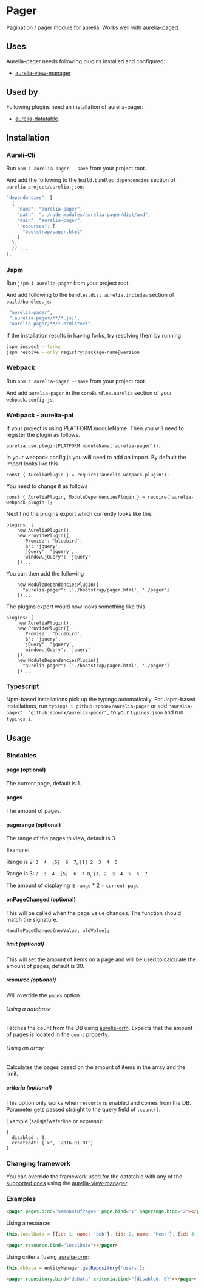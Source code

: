 # Pager

Pagination / pager module for aurelia. Works well with [aurelia-paged](http://aurelia-orm.spoonx.org/components.html).

## Uses

Aurelia-pager needs following plugins installed and configured:

* [aurelia-view-manager](https://www.npmjs.com/package/aurelia-view-manager)

## Used by

Following plugins need an installation of aurelia-pager:

* [aurelia-datatable](https://www.npmjs.com/package/aurelia-datatable).

## Installation

### Aureli-Cli

Run `npm i aurelia-pager --save` from your project root.

And add the following to the `build.bundles.dependencies` section of `aurelia-project/aurelia.json`:

```js
"dependencies": [
  {
    "name": "aurelia-pager",
    "path": "../node_modules/aurelia-pager/dist/amd",
    "main": "aurelia-pager",
    "resources": [
      "bootstrap/pager.html"
    ]
  },
  // ...
],
```

### Jspm

Run `jspm i aurelia-pager` from your project root.

And add following to the `bundles.dist.aurelia.includes` section of `build/bundles.js`:

```js
 "aurelia-pager",
 "[aurelia-pager/**/*.js]",
 "aurelia-pager/**/*.html!text",
```

If the installation results in having forks, try resolving them by running:

```sh
jspm inspect --forks
jspm resolve --only registry:package-name@version
```

### Webpack

Run `npm i aurelia-pager --save` from your project root.

And add `aurelia-pager` in the `coreBundles.aurelia` section of your `webpack.config.js`.

### Webpack - aurelia-pal

If your project is using PLATFORM.moduleName. Then you will need to register the plugin as follows.

`aurelia.use.plugin(PLATFORM.moduleName('aurelia-pager'));`

In your webpack.config.js you will need to add an import. By default the import looks like this

`const { AureliaPlugin } = require('aurelia-webpack-plugin');`

You need to change it as follows

`const { AureliaPlugin, ModuleDependenciesPlugin } = require('aurelia-webpack-plugin');`

Next find the plugins export which currently looks like this
```
plugins: [
    new AureliaPlugin(),
    new ProvidePlugin({
      'Promise': 'bluebird',
      '$': 'jquery',
      'jQuery': 'jquery',
      'window.jQuery': 'jquery'
    })...
```

You can then add the following
```
    new ModuleDependenciesPlugin({
      "aurelia-pager": ['./bootstrap/pager.html', './pager']
    })...
```
The plugins export would now looks something like this
```
plugins: [
    new AureliaPlugin(),
    new ProvidePlugin({
      'Promise': 'bluebird',
      '$': 'jquery',
      'jQuery': 'jquery',
      'window.jQuery': 'jquery'
    }),
    new ModuleDependenciesPlugin({
      "aurelia-pager": ['./bootstrap/pager.html', './pager']
    })...
```

### Typescript

Npm-based installations pick up the typings automatically. For Jspm-based installations, run `typings i github:spoonx/aurelia-pager` or add `"aurelia-pager": "github:spoonx/aurelia-pager",` to your `typings.json` and run `typings i`.

## Usage

### Bindables

#### page (optional)

The current page, default is 1.

#### pages

The amount of pages.

#### pagerange (optional)

The range of the pages to view, default is 3.

Example:

Range is 2: `3  4  [5]  6  7`, `[1] 2  3  4  5`

Range is 3: `2  3  4  [5]  6  7 8`, `[1] 2  3  4  5  6  7`

The amount of displaying is `range` * 2 + `current page`

#### onPageChanged (optional)

This will be called when the page value changes.
The function should match the signature.

`HandlePageChanged(newValue, oldValue);`

##### limit (optional)

This will set the amount of items on a page and will be used to calculate the amount of pages, default is 30.

##### resource (optional)

Will override the `pages` option.

###### Using a database

Fetches the count from the DB using [aurelia-orm](https://github.com/SpoonX/aurelia-orm).
Expects that the amount of pages is located in the `count` property.

###### Using an array

Calculates the pages based on the amount of items in the array and the limit.

##### criteria (optional)

This option only works when `resource` is enabled and comes from the DB.
Parameter gets passed straight to the query field of `.count()`.

Example (sailsjs/waterline or express):

```javascript:
{
  disabled : 0,
  createdAt: {'>', '2016-01-01'}
}
```

### Changing framework

You can override the framework used for the datatable with any of the [supported ones](https://github.com/SpoonX/aurelia-pager/tree/master/src) using the [aurelia-view-manager](https://github.com/spoonx/aurelia-view-manager).

### Examples

```html
<pager pages.bind="$amountOfPages" page.bind="1" pagerange.bind="2"></pager>
```

Using a resource:

```js
this.localData = [{id: 1, name: 'bob'}, {id: 2, name: 'henk'}, {id: 3, name: 'jan'}];
```

```html
<pager resource.bind="localData"></pager>
```

Using criteria (using [aurelia-orm](https://github.com/SpoonX/aurelia-orm):

```js
this.dbData = entityManager.getRepository('users');
```

```html
<pager repository.bind="dbData" criteria.bind="{disabled: 0}"></pager>
```
